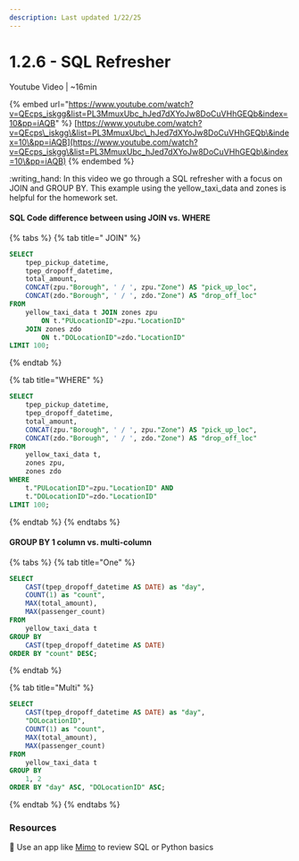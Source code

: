```yaml
---
description: Last updated 1/22/25
---
```


# 1.2.6 - SQL Refresher

Youtube Video | \~16min

{% embed url="https://www.youtube.com/watch?v=QEcps_iskgg&list=PL3MmuxUbc_hJed7dXYoJw8DoCuVHhGEQb&index=10&pp=iAQB" %}
[https://www.youtube.com/watch?v=QEcps\_iskgg\&list=PL3MmuxUbc\_hJed7dXYoJw8DoCuVHhGEQb\&index=10\&pp=iAQB](https://www.youtube.com/watch?v=QEcps_iskgg\&list=PL3MmuxUbc_hJed7dXYoJw8DoCuVHhGEQb\&index=10\&pp=iAQB)
{% endembed %}

:writing\_hand: In this video we go through a SQL refresher with a focus on JOIN and GROUP BY. This example using the yellow\_taxi\_data and zones is helpful for the homework set.

#### SQL Code difference between using JOIN vs. WHERE&#x20;

{% tabs %}
{% tab title=" JOIN" %}
```sql
SELECT 
	tpep_pickup_datetime, 
	tpep_dropoff_datetime, 
	total_amount, 
	CONCAT(zpu."Borough", ' / ', zpu."Zone") AS "pick_up_loc",
	CONCAT(zdo."Borough", ' / ', zdo."Zone") AS "drop_off_loc"
FROM 
	yellow_taxi_data t JOIN zones zpu 
		ON t."PULocationID"=zpu."LocationID" 
	JOIN zones zdo 
		ON t."DOLocationID"=zdo."LocationID"
LIMIT 100;
```
{% endtab %}

{% tab title="WHERE" %}
```sql
SELECT 
	tpep_pickup_datetime, 
	tpep_dropoff_datetime, 
	total_amount, 
	CONCAT(zpu."Borough", ' / ', zpu."Zone") AS "pick_up_loc",
	CONCAT(zdo."Borough", ' / ', zdo."Zone") AS "drop_off_loc"
FROM 
	yellow_taxi_data t, 
	zones zpu, 
	zones zdo
WHERE 
	t."PULocationID"=zpu."LocationID" AND 
	t."DOLocationID"=zdo."LocationID"
LIMIT 100;
```
{% endtab %}
{% endtabs %}

#### GROUP BY 1 column vs. multi-column

{% tabs %}
{% tab title="One" %}
```sql
SELECT 
	CAST(tpep_dropoff_datetime AS DATE) as "day", 
	COUNT(1) as "count",
	MAX(total_amount),
	MAX(passenger_count)
FROM 
	yellow_taxi_data t 
GROUP BY
	CAST(tpep_dropoff_datetime AS DATE)
ORDER BY "count" DESC;
```
{% endtab %}

{% tab title="Multi" %}
```sql
SELECT 
	CAST(tpep_dropoff_datetime AS DATE) as "day", 
	"DOLocationID",
	COUNT(1) as "count",
	MAX(total_amount),
	MAX(passenger_count)
FROM 
	yellow_taxi_data t 
GROUP BY
	1, 2
ORDER BY "day" ASC, "DOLocationID" ASC;
```
{% endtab %}
{% endtabs %}

### Resources

:link: Use an app like [Mimo](https://mimo.org/) to review SQL or Python basics

